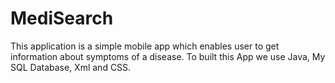 # MediSearch
This application is a simple mobile app which enables user to get information about symptoms of a disease. To built this App we use Java, My SQL Database, Xml and CSS.
